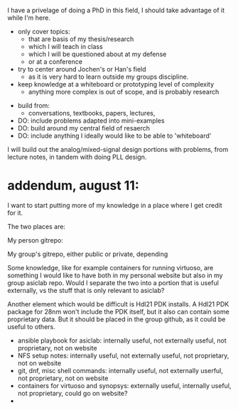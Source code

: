 I have a privelage of doing a PhD in this field, I should take advantage of it while I'm here.
- only cover topics:
	- that are basis of my thesis/research
	- which I will teach in class
	- which I will be questioned about at my defense
	- or at a conference
- try to center around Jochen's or Han's field
	- as it is very hard to learn outside my groups discipline.
- keep knowledge at a whiteboard or prototyping level of complexity
	- anything more complex is out of scope, and is probably research
* build from:
	* conversations, textbooks, papers, lectures, 
* DO: include problems adapted into mini-examples
* DO: build around my central field of resaerch
* DO: include anything I ideally would like to be able to 'whiteboard'


I will build out the analog/mixed-signal design portions with problems, from lecture notes, in tandem with doing PLL design.


# addendum, august 11:

I want to start putting more of my knowledge in a place where I get credit for it.

The two places are:

My person gitrepo:

My group's gitrepo, either public or private, depending


Some knowledge, like for example containers for running virtuoso, are something I would like to have both in my personal website
but also in my group asiclab repo. Would I separate the two into a portion that is useful externally, vs the stuff that is only relevant to asiclab?

Another element which would be difficult is Hdl21 PDK installs. A Hdl21 PDK package for 28nm won't include the PDK itself, but it also can contain some proprietary data. But it should be placed in the group github, as it could be useful to others.


- ansible playbook for asiclab: internally useful, not externally useful, not proprietary, not on website
- NFS setup notes: internally useful, not externally useful, not proprietary, not on website
- git, dnf, misc shell commands: internally useful, not externally userful, not proprietary, not on website
- containers for virtuoso and synopsys: externally useful, internally useful, not proprietary, could go on website?
- 